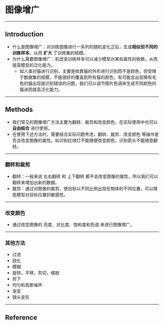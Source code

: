 # 图像增广
---
## Introduction
- 什么是图像增广：对训练图像进行一系列的随机变化之后，生成**相似但不同的训练样本**，从而 **扩大** 了训练集的规模。
- 为什么需要图像增广：机改变训练样本可以减少模型对某些属性的依赖，从而提高模型的泛化能力。
	- 如人类对猫进行识别，主要是依靠猫的外形进行识别而不是颜色，但受限于数据集的规模，不能很好的覆盖到所有猫的颜色，有可能会出现稀有毛色的猫出现就识别错误的问题，我们可以调节图片色调来生成不同颜色的猫进而提高泛化能力。
---
## Methods
- 我们常见的图像增广方法主要为翻转、裁剪和改变颜色，在实际使用中也可以 **自由结合** 进行使用。
- 在使用下述方法时，需要结合实际问题考虑，翻转、裁剪、改变颜色 等操作是否会改变图像的属性。如识别红绿灯不能随便改变颜色，识别箭头不能随意翻转。
---
### 翻转和裁剪

- 翻转：一般来说 左右翻转 和 上下翻转 都不会改变图像的属性，所以我们可以翻转来增加出新的数据。
- 裁剪：通过对图像的裁剪，使目标以不同比例出现在物体的不同位置，可以降低模型对目标位置的敏感性。
---
### 改变颜色

- 通过改变图像的 亮度、对比度、饱和度和色调 来进行图像增广。
---
### 其他方法

- 过滤
- 锐化
- 模糊
- 旋转，平移，剪切，缩放
- 剪下
- 均匀和高斯噪声
- 渐变
- 镜头变形
---
## Reference
[^1]:动手深度学习第二版13.1图像增广 - https://zh.d2l.ai/chapter_computer-vision/image-augmentation.html
[^2]:进行图像增广的15+种功能总结和Python代码实现 - https://blog.csdn.net/deephub/article/details/107294921
[^3]飞浆-计算机视觉-图像增广 https://paddlepedia.readthedocs.io/en/latest/tutorials/computer_vision/image_augmentation/ImageAugment.html